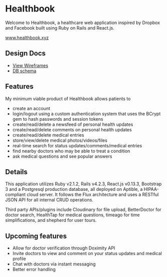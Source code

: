 # Healthbook

Welcome to Healthbook, a healthcare web application inspired by Dropbox and Facebook built using Ruby on Rails and React.js.

www.healthbook.xyz

## Design Docs
* [View Wireframes][view]
* [DB schema][schema]

[view]: ./docs/views.md
[schema]: ./docs/schema.md

## Features

My minimum viable product of Healthbook allows patients to
  - create an account
  - login/logout using a custom authentication system that uses the BCrypt gem to hash passwords and session tokens
  - create/read/delete a newsfeed of personal health updates
  - create/read/delete comments on personal health updates
  - create/read/delete medical entries
  - store/view/delete medical photos/videos/files
  - real-time search for status updates/comments/medical entries
  - find nearby doctors who may be able to treat a condition
  - ask medical questions and see popular answers

## Details

This application utilizes Ruby v2.1.2, Rails v4.2.3, React.js v0.13.3, Bootstrap 3 and a Postgresql production database, all deployed on Aptible, a HIPAA-compliant cloud server. It follows the Flux architecture and uses a RESTful JSON API for all internal CRUD operations.

Third party APIs/plugins include Cloudinary for file upload,
BetterDoctor for doctor search, HealthTap for medical questions, timeago for time simplifications, and shepherd for user tours.

## Upcoming features
* Allow for doctor verification through Doximity API
* Invite doctors to view and comment on your status updates and medical profile
* Chat with doctors via instant messaging
* Better error handling

